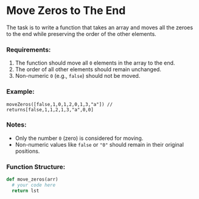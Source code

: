 # Move Zeros to The End

The task is to write a function that takes an array and moves all the zeroes to the end while preserving the order of the other elements.

### Requirements:

1. The function should move all `0` elements in the array to the end.
2. The order of all other elements should remain unchanged.
3. Non-numeric `0` (e.g., `false`) should not be moved.

### Example:

```plaintext
moveZeros([false,1,0,1,2,0,1,3,"a"]) // returns[false,1,1,2,1,3,"a",0,0]
```

### Notes:

- Only the number `0` (zero) is considered for moving.
- Non-numeric values like `false` or `"0"` should remain in their original positions.

### Function Structure:

```python
def move_zeros(arr)
  # your code here
  return lst
